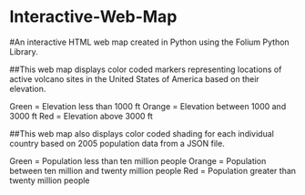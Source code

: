 # Interactive-Web-Map

#An interactive HTML web map created in Python using the Folium Python Library. 

##This web map displays color coded markers representing locations of active volcano
sites in the United States of America based on their elevation. 

Green = Elevation less than 1000 ft
Orange = Elevation between 1000 and 3000 ft
Red = Elevation above 3000 ft

##This web map also displays color coded shading for each individual country based
on 2005 population data from a JSON file.

Green = Population less than ten million people
Orange = Population between ten million and twenty million people
Red = Population greater than twenty million people 

